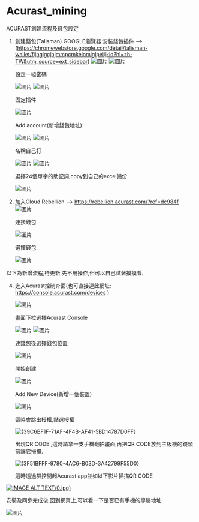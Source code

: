 # Acurast_mining
ACURAST創建流程及錢包設定

1. 創建錢包(Talisman)
   GOOGLE瀏覽器 安裝錢包插件 --> (https://chromewebstore.google.com/detail/talisman-wallet/fijngjgcjhjmmpcmkeiomlglpeiijkld?hl=zh-TW&utm_source=ext_sidebar)
   ![圖片](https://github.com/user-attachments/assets/aae30111-d9ed-4966-9a08-14cd378172db)
   ![圖片](https://github.com/user-attachments/assets/3b1bba02-9c5a-492e-a2f6-4e17e09b2e97)

   設定一組密碼
   
   ![圖片](https://github.com/user-attachments/assets/9a3d0549-40fd-46ca-a4ba-ee12e6893740)
   ![圖片](https://github.com/user-attachments/assets/7847507c-f0ec-45a2-8d47-788cc823ab09)

   固定插件
   
   ![圖片](https://github.com/user-attachments/assets/c03e7c01-e741-4210-bb42-aee973e1e51c)

   Add account(新增錢包地址)
   
   ![圖片](https://github.com/user-attachments/assets/55d75edc-ddc9-492d-bb89-2f812b0c41c1)
   ![圖片](https://github.com/user-attachments/assets/7f1f7c5f-1d35-4e13-bb83-61321ca6b45b)


   名稱自己打
   
   ![圖片](https://github.com/user-attachments/assets/3fc3cf2f-b4fb-4877-849e-8a1ca940f25b)
   ![圖片](https://github.com/user-attachments/assets/676aa251-ff5c-4ff3-87d0-c230bbbca05f)

   選擇24個單字的助記詞,copy到自己的excel備份
   
   ![圖片](https://github.com/user-attachments/assets/0a150f67-1dfd-4dc6-a954-d2e67d216e95)

3. 加入Cloud Rebellion --> https://rebellion.acurast.com/?ref=dc984f
   ![圖片](https://github.com/user-attachments/assets/05b76440-a752-40a0-a81b-c9c630e9015e)

   連接錢包

   ![圖片](https://github.com/user-attachments/assets/dc172477-1f15-495f-9105-eda0f2f618dc)

   選擇錢包

   ![圖片](https://github.com/user-attachments/assets/8187cb77-2b6d-4ad1-b12d-0fac7f10243f)




   


以下為新增流程,待更新,先不用操作,但可以自己試著摸摸看.


4. 進入Acurast控制介面(也可直接連此網址: https://console.acurast.com/devices )

   ![圖片](https://github.com/user-attachments/assets/6e699204-7573-41aa-8fc0-e3eb97f1e05a)

   畫面下拉選擇Acurast Console

   ![圖片](https://github.com/user-attachments/assets/8ea89ef0-f9b1-4c89-90f2-a8711e21d075)
   ![圖片](https://github.com/user-attachments/assets/b006a341-fb78-4c42-bf64-e8c0a6cbab04)

   連錢包後選擇錢包位置

   ![圖片](https://github.com/user-attachments/assets/3cacf2eb-35ae-4249-9cc7-842dbaaed1f9)

   開始創建

   ![圖片](https://github.com/user-attachments/assets/00f4a517-313f-4803-b6a2-3a5b152d8d4a)


   Add New Device(新增一個裝置)

   ![圖片](https://github.com/user-attachments/assets/703112c1-ab95-46b3-81e8-0bd7c4672c8c)

   這時會跳出授權,點選授權

   ![{39C6BF1F-71AF-4F4B-AF41-5BD14787D0FF}](https://github.com/user-attachments/assets/1f9ce8d9-f34c-493e-8d3a-24f7ba54b188)

   出現QR CODE ,這時請拿一支手機翻拍畫面,再把QR CODE放到主板機的鏡頭前讓它掃描.

   ![{3F51BFFF-9780-4AC6-B03D-3A42799F55D0}](https://github.com/user-attachments/assets/758bc4b4-59bc-406b-88e5-097e32438e4f)

   這時透過群控開起Acurast app並如以下影片掃描QR CODE

[![IMAGE ALT TEXT]([https://www.youtube.com/shorts/O7DMB5SOY10)/0.jpg)](https://www.youtube.com/shorts/O7DMB5SOY10 "Unity Snake Game")

   安裝及同步完成後,回到網頁上,可以看一下是否已有手機的專屬地址

   ![圖片](https://github.com/user-attachments/assets/44b3d100-09f1-4c96-a94f-1ab6ff54f333)


   








